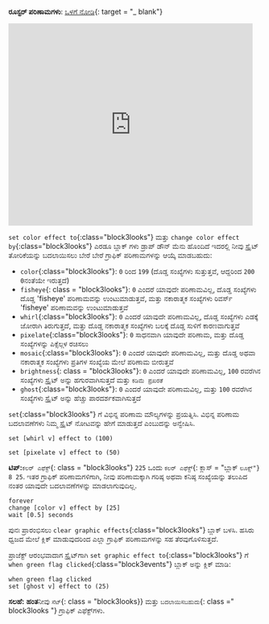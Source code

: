 **ರೂಸ್ಟರ್ ಪರಿಣಾಮಗಳು**: [ಒಳಗೆ ನೋಡಿ](https://scratch.mit.edu/projects/435730522/editor){: target = "_ blank"}

<div class="scratch-preview">
  <iframe allowtransparency="true" width="485" height="402" src="https://scratch.mit.edu/projects/embed/435730522/?autostart=false" frameborder="0"></iframe>
</div>

`set color effect to`{:class="block3looks"} ಮತ್ತು `change color effect by`{:class="block3looks"} ಎರಡೂ ಬ್ಲಾಕ್ ಗಳು ಡ್ರಾಪ್ ಡೌನ್ ಮೆನು ಹೊಂದಿದೆ ಇದರಲ್ಲಿ ನೀವು ಸ್ಪ್ರೈಟ್ ತೋರಿಕೆಯನ್ನು ಬದಲಾಯಿಸಲು ಬೇರೆ ಬೇರೆ ಗ್ರಾಫಿಕ್ ಪರಿಣಾಮಗಳನ್ನು ಆಯ್ಕೆ ಮಾಡಬಹುದು:

+ `color`{:class="block3looks"}: `0` ರಿಂದ `199` (ದೊಡ್ಡ ಸಂಖ್ಯೆಗಳು ಸುತ್ತುತ್ತವೆ, ಆದ್ದರಿಂದ `200` `0`ನಂತೆಯೇ ಇರುತ್ತದೆ)
+ `fisheye`{: class = "block3looks"}: `0` ಎಂದರೆ ಯಾವುದೇ ಪರಿಣಾಮವಿಲ್ಲ, ದೊಡ್ಡ ಸಂಖ್ಯೆಗಳು ದೊಡ್ಡ 'fisheye' ಪರಿಣಾಮವನ್ನು ಉಂಟುಮಾಡುತ್ತವೆ, ಮತ್ತು ನಕಾರಾತ್ಮಕ ಸಂಖ್ಯೆಗಳು ರಿವರ್ಸ್ 'fisheye' ಪರಿಣಾಮವನ್ನು ಉಂಟುಮಾಡುತ್ತವೆ
+ `whirl`{:class="block3looks"}: `0` ಎಂದರೆ ಯಾವುದೇ ಪರಿಣಾಮವಿಲ್ಲ, ದೊಡ್ಡ ಸಂಖ್ಯೆಗಳು ಎಡಕ್ಕೆ ಜೋರಾಗಿ ತಿರುಗುತ್ತದೆ, ಮತ್ತು ದೊಡ್ಡ ನಕಾರಾತ್ಮಕ ಸಂಖ್ಯೆಗಳು ಬಲಕ್ಕೆ ದೊಡ್ಡ ಸುಳಿಗೆ ಕಾರಣವಾಗುತ್ತವೆ
+ `pixelate`{:class="block3looks"}: `0` ಸಾಧನವಾಗಿ ಯಾವುದೇ ಪರಿಣಾಮ, ಮತ್ತು ದೊಡ್ಡ ಸಂಖ್ಯೆಗಳನ್ನು ಪಿಕ್ಸೆಲ್ಗಳ ರಚಿಸಲು
+ `mosaic`{:class="block3looks"}: `0` ಎಂದರೆ ಯಾವುದೇ ಪರಿಣಾಮವಿಲ್ಲ, ಮತ್ತು ದೊಡ್ಡ ಅಥವಾ ನಕಾರಾತ್ಮಕ ಸಂಖ್ಯೆಗಳು ಪ್ರತಿಗಳ ಸಂಖ್ಯೆಯ ಮೇಲೆ ಪರಿಣಾಮ ಬೀರುತ್ತವೆ
+ `brightness`{: class = "block3looks"}: `0` ಎಂದರೆ ಯಾವುದೇ ಪರಿಣಾಮವಿಲ್ಲ, `100` ರವರೆಗಿನ ಸಂಖ್ಯೆಗಳು ಸ್ಪ್ರೈಟ್ ಅನ್ನು ಹಗುರವಾಗಿಸುತ್ತದೆ ಮತ್ತು `ಕಡಿಮೆ ಪ್ರಖರತೆ`
+ `ghost`{:class="block3looks"}: `0` ಎಂದರೆ ಯಾವುದೇ ಪರಿಣಾಮವಿಲ್ಲ, ಮತ್ತು `100` ರವರೆಗಿನ ಸಂಖ್ಯೆಗಳು ಸ್ಪ್ರೈಟ್ ಅನ್ನು ಹೆಚ್ಚು ಪಾರದರ್ಶಕವಾಗಿಸುತ್ತದೆ

`set`{:class="block3looks"} ಗೆ ವಿಭಿನ್ನ ಪರಿಣಾಮ ಮೌಲ್ಯಗಳನ್ನು ಪ್ರಯತ್ನಿಸಿ. ವಿಭಿನ್ನ ಪರಿಣಾಮ ಬದಲಾವಣೆಗಳು ನಿಮ್ಮ ಸ್ಪ್ರೈಟ್ ನೋಟವನ್ನು ಹೇಗೆ ಮಾಡುತ್ತದೆ ಎಂಬುದನ್ನು ಅನ್ವೇಷಿಸಿ.

```blocks3
set [whirl v] effect to (100)

set [pixelate v] effect to (50)
```

**ಟಿಪ್:**`ಕಲರ್ ಎಫೆಕ್ಟ್`{: class = "block3looks"} `225` ಒಂದು `ಕಲರ್ ಎಫೆಕ್ಟ್`{: ಕ್ಲಾಸ್ = "ಬ್ಲಾಕ್ `ಲೂಕ್ಸ್"} 8 25`. ಇತರ ಗ್ರಾಫಿಕ್ ಪರಿಣಾಮಗಳಿಗಾಗಿ, ನೀವು ಪರಿಣಾಮಕ್ಕಾಗಿ ಗರಿಷ್ಠ ಅಥವಾ ಕನಿಷ್ಠ ಸಂಖ್ಯೆಯನ್ನು ತಲುಪಿದ ನಂತರ ಯಾವುದೇ ಬದಲಾವಣೆಗಳನ್ನು ಮಾಡಲಾಗುವುದಿಲ್ಲ.

```blocks3
forever
change [color v] effect by [25]
wait [0.5] seconds
```

ಪುನಃ ಪ್ರಾರಂಭಿಸಲು `clear graphic effects`{:class="block3looks"} ಬ್ಲಾಕ್ ಬಳಸಿ. ಹಸಿರು ಧ್ವಜದ ಮೇಲೆ ಕ್ಲಿಕ್ ಮಾಡುವುದರಿಂದ ಎಲ್ಲಾ ಗ್ರಾಫಿಕ್ ಪರಿಣಾಮಗಳನ್ನು ಸಹ ತೆರವುಗೊಳಿಸುತ್ತದೆ.

ಪ್ರಾಜೆಕ್ಟ್ ಆರಂಭವಾದಾಗ ಸ್ಪ್ರೈಟ್‌ಗಾಗಿ `set graphic effect to`{:class="block3looks"} ಗೆ `when green flag clicked`{:class="block3events"} ಬ್ಲಾಕ್ ಅನ್ನು ಕ್ಲಿಕ್ ಮಾಡಿ:

```blocks3
when green flag clicked
set [ghost v] effect to (25)
```

**ಸಲಹೆ:** **ಹಂತ**ನೀವು `ಸೆಟ್`{: class = "block3looks}} ಮತ್ತು `ಬದಲಾಯಿಸಬಹುದು`{: class =" block3looks "} ಗ್ರಾಫಿಕ್ ಎಫೆಕ್ಟ್‌ಗಳು.
